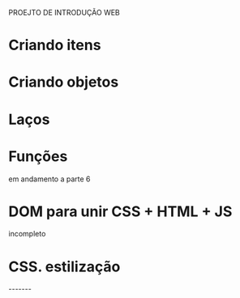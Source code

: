 PROEJTO DE INTRODUÇÃO WEB
<h1>Criando itens</h1>
<h1>Criando objetos</h1>
<h1>Laços</h1>
<h1>Funções</h1><p>em andamento a parte 6</p>
<h1>DOM para unir CSS + HTML + JS</h1><p>incompleto</p>
<h1>CSS. estilização</h1>
-------